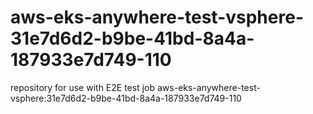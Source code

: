 # aws-eks-anywhere-test-vsphere-31e7d6d2-b9be-41bd-8a4a-187933e7d749-110
repository for use with E2E test job aws-eks-anywhere-test-vsphere:31e7d6d2-b9be-41bd-8a4a-187933e7d749-110
